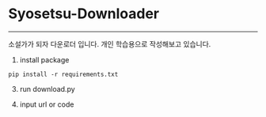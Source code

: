 # Syosetsu-Downloader
----------------------------
소설가가 되자 다운로더 입니다.
개인 학습용으로 작성해보고 있습니다.

1. install package

```
pip install -r requirements.txt
```

3. run download.py


4. input url or code
